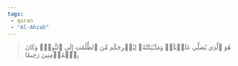 ```yaml
---
tags: 
 - quran 
 - "Al-Ahzab"
---
```


> هُوَ ٱلَّذِي يُصَلِّي عَلَيۡكُمۡ وَمَلَـٰٓئِكَتُهُۥ لِيُخۡرِجَكُم مِّنَ ٱلظُّلُمَٰتِ إِلَى ٱلنُّورِۚ وَكَانَ بِٱلۡمُؤۡمِنِينَ رَحِيمٗا
